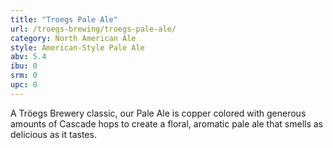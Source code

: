 ```yaml
---
title: "Troegs Pale Ale"
url: /troegs-brewing/troegs-pale-ale/
category: North American Ale
style: American-Style Pale Ale
abv: 5.4
ibu: 0
srm: 0
upc: 0
---
```

A Tröegs Brewery classic, our Pale Ale is copper colored with generous amounts of Cascade hops to create a floral, aromatic pale ale that smells as delicious as it tastes.
